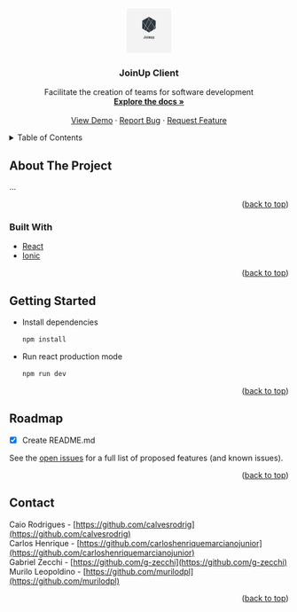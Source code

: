 <!-- Improved compatibility of back to top link: See: https://github.com/joinup-organization/joinup-client/pull/73 -->

<a name="readme-top"></a>

<!--
*** Thanks for checking out the Best-README-Template. If you have a suggestion
*** that would make this better, please fork the repo and create a pull request
*** or simply open an issue with the tag "enhancement".
*** Don't forget to give the project a star!
*** Thanks again! Now go create something AMAZING! :D
-->

<!-- PROJECT LOGO -->
<br />
<div align="center">
  <a href="https://github.com/joinup-organization/joinup-client">
    <img src="images/logo.png" alt="Logo" width="80" height="80">
  </a>

  <h3 align="center">JoinUp Client</h3>

  <p align="center">
    Facilitate the creation of teams for software development
    <br />
    <a href="https://github.com/joinup-organization/joinup-client"><strong>Explore the docs »</strong></a>
    <br />
    <br />
    <a href="https://github.com/joinup-organization/joinup-client">View Demo</a>
    ·
    <a href="https://github.com/joinup-organization/joinup-client/issues">Report Bug</a>
    ·
    <a href="https://github.com/joinup-organization/joinup-client/issues">Request Feature</a>
  </p>
</div>

<!-- TABLE OF CONTENTS -->
<details>
  <summary>Table of Contents</summary>
  <ol>
    <li>
      <a href="#about-the-project">About The Project</a>
      <ul>
        <li><a href="#built-with">Built With</a></li>
      </ul>
    </li>
    <li>
      <a href="#getting-started">Getting Started</a>
      <ul>
        <li><a href="#prerequisites">Prerequisites</a></li>
        <li><a href="#installation">Installation</a></li>
      </ul>
    </li>
    <li><a href="#usage">Usage</a></li>
    <li><a href="#roadmap">Roadmap</a></li>
    <li><a href="#contributing">Contributing</a></li>
    <li><a href="#license">License</a></li>
    <li><a href="#contact">Contact</a></li>
    <li><a href="#acknowledgments">Acknowledgments</a></li>
  </ol>
</details>

<!-- ABOUT THE PROJECT -->

## About The Project

...

<p align="right">(<a href="#readme-top">back to top</a>)</p>

### Built With

- [React](https://pt-br.reactjs.org/)
- [Ionic](https://ionicframework.com/)

<p align="right">(<a href="#readme-top">back to top</a>)</p>

<!-- GETTING STARTED -->

## Getting Started

- Install dependencies
  ```sh
  npm install
  ```

- Run react production mode
  ```sh
  npm run dev
  ```

<p align="right">(<a href="#readme-top">back to top</a>)</p>

<!-- ROADMAP -->

## Roadmap

- [x] Create README.md

See the [open issues](https://github.com/joinup-organization/joinup-client/issues) for a full list of proposed features (and known issues).

<p align="right">(<a href="#readme-top">back to top</a>)</p>

<!-- CONTACT -->

## Contact

Caio Rodrigues - [https://github.com/calvesrodrig](https://github.com/calvesrodrig)<br>
Carlos Henrique - [https://github.com/carloshenriquemarcianojunior](https://github.com/carloshenriquemarcianojunior)<br>
Gabriel Zecchi - [https://github.com/g-zecchi](https://github.com/g-zecchi)<br>
Murilo Leopoldino - [https://github.com/murilodpl](https://github.com/murilodpl)

<p align="right">(<a href="#readme-top">back to top</a>)</p>